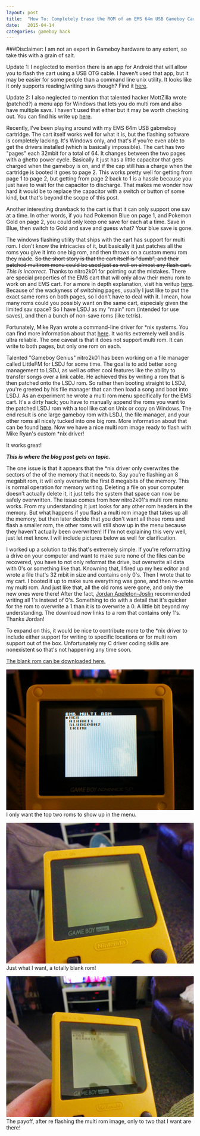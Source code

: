 ```yaml
---
layout: post
title:  "How To: Completely Erase the ROM of an EMS 64m USB Gameboy Cart"
date:   2015-04-14
categories: gameboy hack
---
```

###Disclaimer: I am not an expert in Gameboy hardware to any extent, so take this with a grain of salt.

Update 1: I neglected to mention there is an app for Android that will allow you to flash the cart using a USB OTG cable. I haven't used that app, but it may be easier for some people than a command line unix utility. It looks like it only supports reading/writing savs though? Find it [here](https://play.google.com/store/apps/details?id=com.shiftfypixlz.aread.emsflasher).

Update 2: I also neglected to mention that talented hacker MottZilla wrote (patched?) a menu app for Windows that lets you do multi rom and also have multiple savs. I haven't used that either but it may be worth checking out. You can find his write up [here](http://thegaminguniverse.org/ninjagaiden4/mottzilla/).

Recently, I've been playing around with my EMS 64m USB gabmeboy cartridge. The cart itself works well for what it is, but the flashing software is completely lacking. It's Windows only, and that's if you're even able to get the drivers installed (which is basically impossible). The cart has two "pages" each 32mbit for a total of 64. It changes between the two pages with a ghetto power cycle. Basically it just has a little capacitor that gets charged when the gameboy is on, and if the cap still has a charge when the cartridge is booted it goes to page 2. This works pretty well for getting from page 1 to page 2, but getting from page 2 back to 1 is a hassle because you just have to wait for the capacitor to discharge. That makes me wonder how hard it would be to replace the capacitor with a switch or button of some kind, but that's beyond the scope of this post.

Another interesting drawback to the cart is that it can only support one sav at a time. In other words, if you had Pokemon Blue on page 1, and Pokemon Gold on page 2, you could only keep one save for each at a time. Save in Blue, then switch to Gold and save and guess what? Your blue save is gone.

The windows flashing utility that ships with the cart has support for multi rom. I don't know the intricacies of it, but basically it just patches all the roms you give it into one big rom, and then throws on a custom menu rom they made. <s>So the short story is that the cart itself is "dumb", and their patched multirom menu could be used just as well on almost any flash cart.</s> *This is incorrect.* Thanks to nitro2k01 for pointing out the mistakes. There are special properties of the EMS cart that will only allow their menu rom to work on and EMS cart. For a more in depth explanation, visit his writup [here](http://blog.gg8.se/wordpress/2013/03/04/gameboy-project-week-9-the-ems-cartridges-something-old-and-something-new-something-black-and-something-blue-and-how-sloppy-cartridge-design-affects-you/). Because of the wackyness of switching pages, usually I just like to put the exact same roms on both pages, so I don't have to deal with it. I mean, how many roms could you possibly want on the same cart, especialy given the limited sav space? So I have LSDJ as my "main" rom (intended for use saves), and then a bunch of non-save roms (like tetris).

Fortunately, Mike Ryan wrote a command-line driver for *nix systems. You can find more information about that [here](http://lacklustre.net/projects/ems-flasher/). It works extremely well and is ultra reliable. The one caveat is that it does not support multi rom. It can write to both pages, but only one rom on each.

Talented "Gameboy Genius" nitro2k01 has been working on a file manager called LittleFM for LSDJ for some time. The goal is to add better song management to LSDJ, as well as other cool features like the ability to transfer songs over a link cable. He achieved this by writing a rom that is then patched onto the LSDJ rom. So rather then booting straight to LSDJ, you're greeted by his file manager that can then load a song and boot into LSDJ. As an experiment he wrote a multi rom menu specifically for the EMS cart. It's a dirty hack; you have to manually append the roms you want to the patched LSDJ rom with a tool like cat on Unix or copy on Windows. The end result is one large gameboy rom with LSDJ, the file manager, and your other roms all nicely tucked into one big rom. More information about that can be found [here](http://blog.gg8.se/wordpress/2013/02/04/gameboy-project-week-5-littlefm-05-finally-released/). Now we have a nice multi rom image ready to flash with Mike Ryan's custom *nix driver!

It works great!

***This is where the blog post gets on topic.***

The one issue is that it appears that the *nix driver only overwrites the sectors of the of the memory that it needs to. Say you're flashing an 8 megabit rom, it will only overwrite the first 8 megabits of the memory. This is normal operation for memory writing. Deleting a file on your computer doesn't actually delete it, it just tells the system that space can now be safely overwritten. The issue comes from how nitro2k01's multi rom menu works. From my understanding it just looks for any other rom headers in the memory. But what happens if you flash a multi rom image that takes up all the memory, but then later decide that you don't want all those roms and flash a smaller rom, the other roms will still show up in the menu because they haven't actually been overwritten! If I'm not explaining this very well, just let met know. I will include pictures below as well for clarification.

I worked up a solution to this that's extremely simple. If you're reformatting a drive on your computer and want to make sure none of the files can be recovered, you have to not only reformat the drive, but overwrite all data with 0's or something like that. Knowning that, I fired up my hex editor and wrote a file that's 32 mbit in size and contains only 0's. Then I wrote that to my cart. I booted it up to make sure everything was gone, and then re-wrote my multi rom. And just like that, all the old roms were gone, and only the new ones were there!
After the fact, [Jordan Appleton-Joslin](http://jazz-disassemblies.blogspot.com/) recommended writing all 1's instead of 0's. Something to do with a detail that it's quicker for the rom to overwrite a 1 than it is to overwrite a 0. A little bit beyond my understanding. The download now links to a rom that contains only 1's. Thanks Jordan!

To expand on this, it would be nice to contribute more to the *nix driver to include either support for writing to specific locations or for multi rom support out of the box. Unfortunately my C driver coding skills are nonexistent so that's not happening any time soon.

[The blank rom can be downloaded here.](http://goo.gl/uxE5nU)

![Bad rom! I don't want all of those!](/public/ems/badrom.jpg)
I only want the top two roms to show up in the menu.

![Blank](/public/ems/blank.jpg)
Just what I want, a totally blank rom!

![Good rom!](/public/ems/goodrom.jpg)
The payoff, after re flashing the multi rom image, only to two that I want are there!
